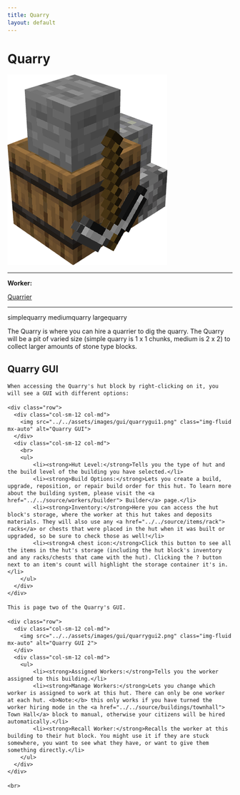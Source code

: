 ```yaml
---
title: Quarry
layout: default
---
```

# Quarry

<div class="infobox box text-center">
    <img src="../../assets/images/buildings/quarry.png" alt="Quarry Hut" />
    <hr />
    <div class="row section-text text-left">
        <div class="col">
        <p><strong>Worker:</strong></p>
        </div>
        <div class="col">
        <p><a href="../workers/quarrier">Quarrier</a></p>
        </div>
    </div>
    <hr />
    <recipe>simplequarry</recipe>
    <recipe>mediumquarry</recipe>
    <recipe>largequarry</recipe>
</div>

The Quarry is where you can hire a quarrier to dig the quarry. The Quarry will be a pit of varied size (simple quarry is 1 x 1 chunks, medium is 2 x 2) to collect larger amounts of stone type blocks.

## Quarry GUI

<div class="row">
  <div class="col">
    
    When accessing the Quarry's hut block by right-clicking on it, you will see a GUI with different options:  

    <div class="row">
      <div class="col-sm-12 col-md">
        <img src="../../assets/images/gui/quarrygui1.png" class="img-fluid mx-auto" alt="Quarry GUI">
      </div>
      <div class="col-sm-12 col-md">
        <br>
        <ul>
            <li><strong>Hut Level:</strong>Tells you the type of hut and the build level of the building you have selected.</li>
            <li><strong>Build Options:</strong>Lets you create a build, upgrade, reposition, or repair build order for this hut. To learn more about the building system, please visit the <a href="../../source/workers/builder"> Builder</a> page.</li>
            <li><strong>Inventory:</strong>Here you can access the hut block's storage, where the worker at this hut takes and deposits materials. They will also use any <a href="../../source/items/rack"> racks</a> or chests that were placed in the hut when it was built or upgraded, so be sure to check those as well!</li>
            <li><strong>A chest icon:</strong>Click this button to see all the items in the hut's storage (including the hut block's inventory and any racks/chests that came with the hut). Clicking the ? button next to an item's count will highlight the storage container it's in.</li>
        </ul>
      </div>
    </div>  

    This is page two of the Quarry's GUI.  

    <div class="row">
      <div class="col-sm-12 col-md">
        <img src="../../assets/images/gui/quarrygui2.png" class="img-fluid mx-auto" alt="Quarry GUI 2">
      </div>
      <div class="col-sm-12 col-md">
        <ul>
            <li><strong>Assigned Workers:</strong>Tells you the worker assigned to this building.</li>
            <li><strong>Manage Workers:</strong>Lets you change which worker is assigned to work at this hut. There can only be one worker at each hut. <b>Note:</b> this only works if you have turned the worker hiring mode in the <a href="../../source/buildings/townhall"> Town Hall</a> block to manual, otherwise your citizens will be hired automatically.</li>
            <li><strong>Recall Worker:</strong>Recalls the worker at this building to their hut block. You might use it if they are stuck somewhere, you want to see what they have, or want to give them something directly.</li>           
        </ul>
      </div>
    </div>

    <br>
  </div>
</div>
